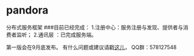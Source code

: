 # pandora
分布式服务框架
###目前已经完成：
1.注册中心：服务注册与发现、提供者与消费者监听；
2.通讯层 ：已完成服务端。

第一版会在9月底发布。
有什么问题或建议请戳[这儿](https://github.com/yuezixin/pandora/issues/1)，
QQ群：578127548
